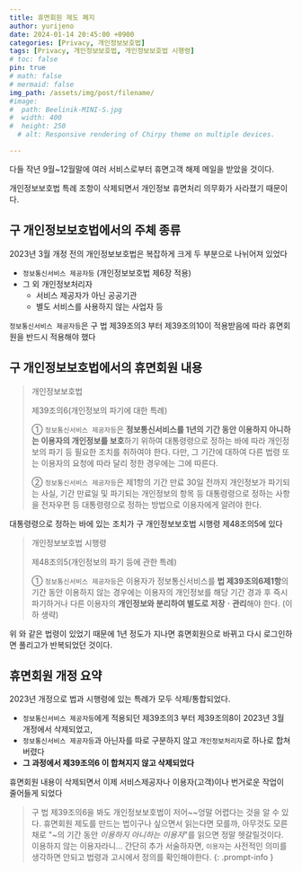 ```yaml
---
title: 휴면회원 제도 폐지
author: yurijeno
date: 2024-01-14 20:45:00 +0900
categories: [Privacy, 개인정보보호법]
tags: [Privacy, 개인정보보호법, 개인정보보호법 시행령]
# toc: false
pin: true
# math: false
# mermaid: false
img_path: /assets/img/post/filename/
#image:
#  path: Beelinik-MINI-S.jpg
#  width: 400
#  height: 250
  # alt: Responsive rendering of Chirpy theme on multiple devices.

---
```



다들 작년 9월~12월말에 여러 서비스로부터 휴면고객 해제 메일을 받았을 것이다.

개인정보보호법 특례 조항이 삭제되면서 개인정보 휴면처리 의무화가 사라졌기 때문이다.

## 구 개인정보보호법에서의 주체 종류

2023년 3월 개정 전의 개인정보보호법은 복잡하게 크게 두 부분으로 나뉘어져 있었다
- `정보통신서비스 제공자등` (개인정보보호법 제6장 적용)
- 그 외 개인정보처리자
  - 서비스 제공자가 아닌 공공기관
  - 별도 서비스를 사용하지 않는 사업자 등

`정보통신서비스 제공자등`은 구 법 제39조의3 부터 제39조의10이 적용받음에 따라 휴면회원을 반드시 적용해야 했다

## 구 개인정보보호법에서의 휴면회원 내용

> 개인정보보호법
>
> 제39조의6(개인정보의 파기에 대한 특례)
>
> ① `정보통신서비스 제공자등`은 **정보통신서비스를 1년의 기간 동안 이용하지 아니하는 이용자의 개인정보를 보호**하기 위하여 대통령령으로 정하는 바에 따라 개인정보의 파기 등 필요한 조치를 취하여야 한다. 다만, 그 기간에 대하여 다른 법령 또는 이용자의 요청에 따라 달리 정한 경우에는 그에 따른다.
>
> ② `정보통신서비스 제공자등`은 제1항의 기간 만료 30일 전까지 개인정보가 파기되는 사실, 기간 만료일 및 파기되는 개인정보의 항목 등 대통령령으로 정하는 사항을 전자우편 등 대통령령으로 정하는 방법으로 이용자에게 알려야 한다.

대통령령으로 정하는 바에 있는 조치가 구 개인정보보호법 시행령 제48조의5에 있다

> 개인정보보호법 시행령
>
> 제48조의5(개인정보의 파기 등에 관한 특례)
>
> ① `정보통신서비스 제공자등`은 이용자가 정보통신서비스를 **법 제39조의6제1항**의 기간 동안 이용하지 않는 경우에는 이용자의 개인정보를 해당 기간 경과 후 즉시 파기하거나 다른 이용자의 **개인정보와 분리하여 별도로 저장ㆍ관리**해야 한다. (이하 생략)

위 와 같은 법령이 있었기 때문에 1년 정도가 지나면 휴면회원으로 바뀌고 다시 로그인하면 풀리고가 반복되었던 것이다.

## 휴면회원 개정 요약

2023년 개정으로 법과 시행령에 있는 특례가 모두 삭제/통합되었다.
- `정보통신서비스 제공자등`에게 적용되던 제39조의3 부터 제39조의8이 2023년 3월 개정에서 삭제되었고,
- `정보통신서비스 제공자등`과 아닌자를 따로 구분하지 않고 `개인정보처리자`로 하나로 합쳐버렸다
- **그 과정에서 제39조의6 이 합쳐지지 않고 삭제되었다**

휴면회원 내용이 삭제되면서 이제 서비스제공자나 이용자(고객)이나 번거로운 작업이 줄어들게 되었다


> 구 법 제39조의6을 봐도 개인정보보호법이 저어~~엉말 어렵다는 것을 알 수 있다.
> 휴면회원 제도를 만드는 법이구나 싶으면서 읽는다면 모를까, 아무것도 모른채로
> "~의 기간 동안 *이용하지 아니하는 이용자*"를 읽으면 정말 헷갈릴것이다. 이용하지 않는 이용자라니... 간단히 추가 서술하자면, `이용자`는 사전적인 의미를 생각하면 안되고 법령과 고시에서 정의를 확인해야한다.
{: .prompt-info }
